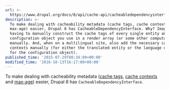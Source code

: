 ```yaml
---
url: >-
  https://www.drupal.org/docs/8/api/cache-api/cacheabledependencyinterface-friends
description: >-
  To make dealing with cacheability metadata (cache tags, cache contexts and
  max-age) easier, Drupal 8 has CacheableDependencyInterface. Why? Imagine
  having to manually construct the cache tags of every single entity and
  configuration object you use in a render array (or some other computation)
  manually. And, when on a multilingual site, also add the necessary cache
  contexts manually (for either the translated entity or the language override
  for the configuration object).
published_time: '2015-07-29T08:34:09+00:00'
modified_time: '2016-10-13T16:17:00+00:00'
---
```

To make dealing with cacheability metadata ([cache tags](/developing/api/8/cache/tags), [cache contexts](/developing/api/8/cache/contexts) and [max-age](/developing/api/8/cache/contexts)) easier, Drupal 8 has `CacheableDependencyInterface`.